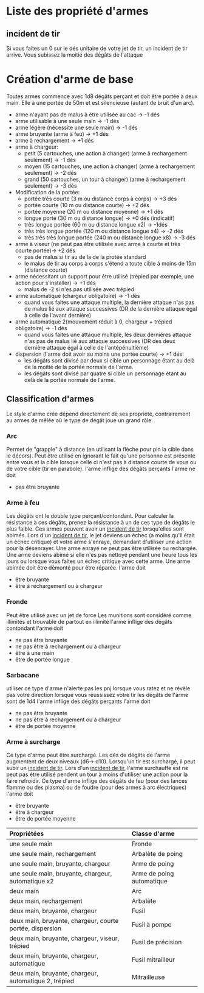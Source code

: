 # Liste des propriété d'armes

##  incident de tir
Si vous faites un 0 sur le dés unitaire de votre jet de tir, un incident de tir arrive. Vous subissez la moitié des dégâts de l'attaque
# Création d'arme de base

Toutes armes commence avec 1d8 dégâts perçant et doit être portée à deux main. Elle à une portée de 50m et est silencieuse (autant de bruit d'un arc).

- arme n'ayant pas de malus à étre utilisée au cac -> -1 dés
- arme utilisable à une seule main -> -1 dés
- arme légère (nécessite une seule main) -> -1 dés
- arme bruyante (arme à feu) -> +1 dés
- arme à rechargement -> +1 dés
- arme à chargeur:
	- petit (5 cartouches, une action à changer) (arme à rechargement seulement) -> -1 dés
	- moyen (15 cartouches, une action à changer) (arme à rechargement seulement) -> -2 dés
	- grand (50 cartouches, un tour à changer) (arme à rechargement seulement) -> -3 dés
- Modification de la portée:
	- portée trés courte (3 m ou distance corps à corps) -> +3 dés
	- portée courte (10 m ou distance courte) -> +2 dés
	- portée moyenne (20 m ou distance moyenne) -> +1 dés
	- longue porté (30 m ou distance longue) -> +0 dés (indicatif)
	- très longue portée (60 m ou distance longue x2) -> -1dés
	- très très longue portée (120 m  ou distance longue x4) -> -2 dés
	- très très très longue portée (240 m ou distance longue x8) -> -3 dés
- arme à viseur (ne peut pas être utilisée avec arme à courte et très courte portée)-> +2 dés
	- pas de malus si tir au de la de la protée standard
	- le malus de tir au corps à corps s'étend a toute cible à moins de 15m (distance courte)
- arme nécessitant un support pour être utilisé (trépied par exemple, une action pour s'installer) -> +1 dés
	- malus de -2 si n'es pas utilisée avec trépied
- arme automatique (chargeur obligatoire) -> -1 dés
	- quand vous faites une attaque multiple, la dernière attaque n'as pas de malus lié aux attaque successives (DR de la dernière attaque égal à celle de l'avant dernière)
- arme automatique 2(mouvement réduit à 0, chargeur + trépied obligatoire) -> -1 dés
	- quand vous faites une attaque multiple, les deux dernières attaque n'as pas de malus lié aux attaque successives (DR des deux dernière attaque égal à celle de l'antépénultième)
- dispersion (l'arme doit avoir au moins une portée courte) -> +1 dés: 
	- les dégâts sont divisé par deux si cible un personnage étant au delà de la moitié de la portée normale de l'arme.
	- les dégâts sont divisé par quatre si cible un personnage étant au delà de la portée normale de l'arme.

## Classification d'armes
Le style d'arme crée dépend directement de ses propriété, contrairement au armes de mêlée où le type de dégât joue un grand rôle.

### Arc
Permet de "grapple" à distance (en utilisant la flèche pour pin la cible dans le décors).
Peut être utilisé en ignorant le fait qu'une personne est présente entre vous et la cible lorsque celle ci n'est pas à distance courte de vous ou de votre cible (tir en parabole).
l'arme inflige des dégâts perçants
l'arme ne doit
- pas être bruyante
### Arme à feu
Les dégâts ont le double type perçant/contondant. Pour calculer la résistance à ces dégâts, prenez la résistance à un de ces type de dégâts le plus faible.
Ces armes peuvent avoir un [incident de tir](Armes%20à%20distance.md#incident%20de%20tir) lorsqu'elles sont abimés.
Lors d'un [incident de tir](Armes%20à%20distance.md#incident%20de%20tir), le jet deviens un échec (a moins qu'il était un échec critique) et votre arme s'enraye, demandant d'utiliser une action pour la désenrayer. Une arme enrayé ne peut pas être utilisée ou rechargée.
Une arme deviens abimé si elle n'es pas nettoyé pendant une heure tous les jours ou lorsque vous faites un échec critique avec cette arme. Une arme abimée doit être démonté pour être réparée.
l'arme doit
- être bruyante
- être à rechargement ou à chargeur
### Fronde
Peut être utilisé avec un jet de force
Les munitions sont considéré comme illimités et trouvable de partout en illimité
l'arme inflige des dégâts contondant
l'arme doit
- ne pas être bruyante
- ne pas être à rechargement ou à chargeur
- être à une main
- être de portée longue

### Sarbacane
utiliser ce type d'arme n'alerte pas les pnj lorsque vous ratez et ne révèle pas votre direction lorsque vous réussissez votre tir
les dégâts de l'arme sont de 1d4
l'arme inflige des dégâts perçants
l'arme doit
- ne pas être bruyante
- ne pas être à rechargement ou à chargeur
- être de portée moyenne

### Arme à surcharge
Ce type d'arme peut être surchargé.
Les dés de dégâts de l'arme augmentent de deux niveaux (d6-> d10). Lorsqu'un tir est surchargé, il peut subir un [incident de tir](Armes%20à%20distance.md#incident%20de%20tir).
Lors d'un [incident de tir](Armes%20à%20distance.md#incident%20de%20tir), l'arme surchauffe est ne peut pas étre utilisé pendent un tour à moins d'utiliser une action pour la faire refroidir.
Ce type d'arme inflige des dégâts de feu (pour des lances flamme ou des plasma) ou de foudre (pour des armes à arc électriques)
l'arme doit
- être bruyante
- être à chargeur
- être de portée moyenne

| **Propriétées** | **Classe d'arme** |
| :- | :- |
| une seule main | Fronde |
| une seule main, rechargement | Arbalète de poing |
| une seule main, bruyante, chargeur  | Arme de poing |
| une seule main, bruyante, chargeur, automatique x2 | Arme de poing automatique |
| deux main | Arc |
| deux main, rechargement | Arbalète |
| deux main, bruyante, chargeur | Fusil |
| deux main, bruyante, chargeur, courte portée, dispersion | Fusil à pompe |
| deux main, bruyante, chargeur, viseur, trépied | Fusil de précision |
| deux main, bruyante, chargeur, automatique  | Fusil mitrailleur |
| deux main, bruyante, chargeur, automatique 2, trépied | Mitrailleuse |
